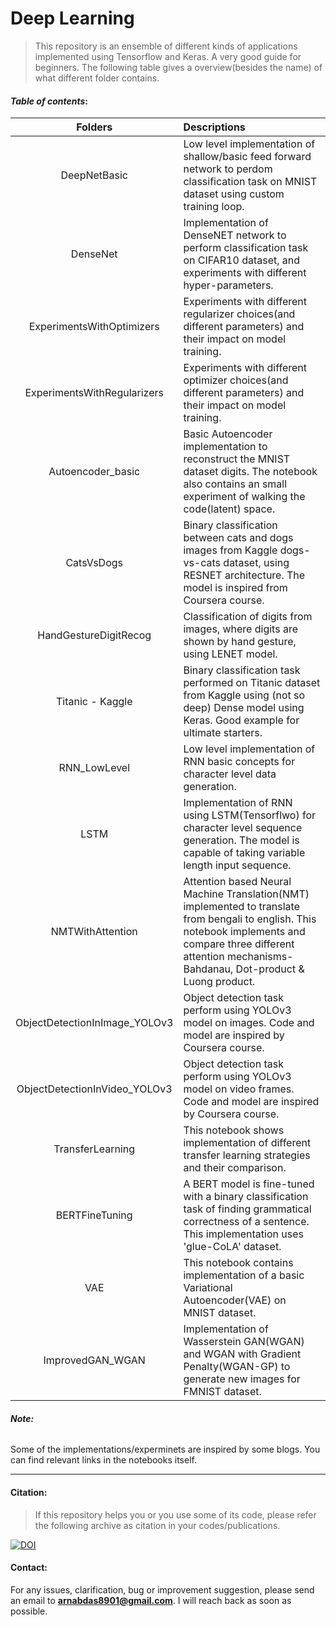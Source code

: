# Deep Learning
> This repository is an ensemble of different kinds of applications implemented using Tensorflow and Keras. A very good guide for beginners. The following table gives a overview(besides the name) of what different folder contains.

#### **_Table of contents_**:
| Folders        | Descriptions       |
| :-------------: |:-------------|
|DeepNetBasic| Low level implementation of shallow/basic feed forward network to perdom classification task on MNIST dataset using custom training loop.| 
|DenseNet| Implementation of DenseNET network to perform classification task on CIFAR10 dataset, and experiments with different hyper-parameters.|
|ExperimentsWithOptimizers| Experiments with different regularizer choices(and different parameters) and their impact on model training.|
|ExperimentsWithRegularizers| Experiments with different optimizer choices(and different parameters) and their impact on model training.|
|Autoencoder_basic| Basic Autoencoder implementation to reconstruct the MNIST dataset digits. The notebook also contains an small experiment of walking the code(latent) space.|
| CatsVsDogs|Binary classification between cats and dogs images from Kaggle dogs-vs-cats dataset, using RESNET architecture. The model is inspired from Coursera course. |
| HandGestureDigitRecog| Classification of digits from images, where digits are shown by hand gesture, using LENET model.|
| Titanic - Kaggle | Binary classification task performed on Titanic dataset from Kaggle using (not so deep) Dense model using Keras. Good example for ultimate starters.|
|RNN_LowLevel| Low level implementation of RNN basic concepts for character level data generation.|
|LSTM| Implementation of RNN using LSTM(Tensorflwo) for character level sequence generation. The model is capable of taking variable length input sequence.| 
|NMTWithAttention|Attention based Neural Machine Translation(NMT) implemented to translate from bengali to english. This notebook implements and compare three different attention mechanisms- Bahdanau, Dot-product & Luong product. |
|ObjectDetectionInImage_YOLOv3| Object detection task perform using YOLOv3 model on images. Code and model are inspired by Coursera course.|
|ObjectDetectionInVideo_YOLOv3| Object detection task perform using YOLOv3 model on video frames. Code and model are inspired by Coursera course.|
|TransferLearning|This notebook shows implementation of different transfer learning strategies and their comparison.|
|BERTFineTuning|A BERT model is fine-tuned with a binary classification task of finding grammatical correctness of a sentence. This implementation uses 'glue-CoLA' dataset.|
|VAE|This notebook contains implementation of a basic Variational Autoencoder(VAE) on MNIST dataset.|
|ImprovedGAN_WGAN|Implementation of Wasserstein GAN(WGAN) and WGAN with Gradient Penalty(WGAN-GP) to generate new images for FMNIST dataset.|


###### **_Note:_**  
Some of the implementations/experminets are inspired by some blogs. You can find relevant links in the notebooks itself.

---

#### Citation:

>If this repository helps you or you use some of its code, please refer the following archive as citation in your codes/publications.

[![DOI](https://zenodo.org/badge/333051227.svg)](https://zenodo.org/badge/latestdoi/333051227)

#### Contact:
For any issues, clarification, bug or improvement suggestion, please send an email to **arnabdas8901@gmail.com**. I will reach back as soon as possible.
